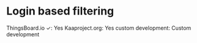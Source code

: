 # Login based filtering

ThingsBoard.io ✓: Yes
Kaaproject.org: Yes
custom development: Custom development

